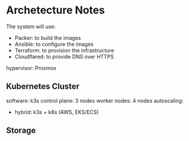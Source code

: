 # Archetecture Notes

The system will use:

- Packer: to build the images
- Ansible: to configure the images
- Terraform: to provision the infrastructure
- Cloudflared: to provide DNS over HTTPS

hypervisor: Proxmox

## Kubernetes Cluster

software: k3s
control plane: 3 nodes
worker nodes: 4 nodes
autoscaling:

- hybrid: k3s + k8s (AWS, EKS/ECS)

## Storage
